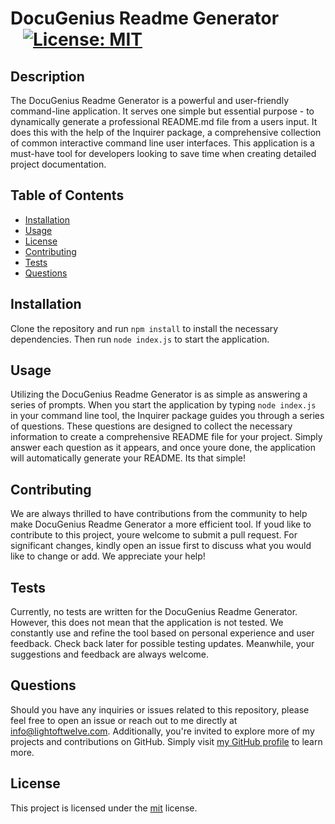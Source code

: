 # DocuGenius Readme Generator &nbsp;&nbsp;&nbsp;<span style="margin-left:20px;">[![License: MIT](https://img.shields.io/badge/License-MIT-yellow.svg)](https://opensource.org/licenses/MIT)</span>

## Description
The DocuGenius Readme Generator is a powerful and user-friendly command-line application. It serves one simple but essential purpose - to dynamically generate a professional README.md file from a users input. It does this with the help of the Inquirer package, a comprehensive collection of common interactive command line user interfaces. This application is a must-have tool for developers looking to save time when creating detailed project documentation.

## Table of Contents 
- [Installation](#installation)
- [Usage](#usage)
- [License](#license)
- [Contributing](#contributing)
- [Tests](#tests)
- [Questions](#questions)

## Installation
Clone the repository and run `npm install` to install the necessary dependencies. Then run `node index.js` to start the application.

## Usage 
Utilizing the DocuGenius Readme Generator is as simple as answering a series of prompts. When you start the application by typing `node index.js` in your command line tool, the Inquirer package guides you through a series of questions. These questions are designed to collect the necessary information to create a comprehensive README file for your project. Simply answer each question as it appears, and once youre done, the application will automatically generate your README. Its that simple!

## Contributing 
We are always thrilled to have contributions from the community to help make DocuGenius Readme Generator a more efficient tool. If youd like to contribute to this project, youre welcome to submit a pull request. For significant changes, kindly open an issue first to discuss what you would like to change or add. We appreciate your help!

## Tests
Currently, no tests are written for the DocuGenius Readme Generator. However, this does not mean that the application is not tested. We constantly use and refine the tool based on personal experience and user feedback. Check back later for possible testing updates. Meanwhile, your suggestions and feedback are always welcome.

## Questions
Should you have any inquiries or issues related to this repository, please feel free to open an issue or reach out to me directly at info@lightoftwelve.com. Additionally, you're invited to explore more of my projects and contributions on GitHub. Simply visit [my GitHub profile](https://github.com/lightoftwelve/) to learn more.

## License 
This project is licensed under the [mit](https://opensource.org/licenses/MIT) license. 
